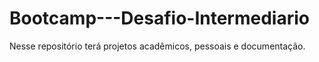 # Bootcamp---Desafio-Intermediario
Nesse repositório terá  projetos acadêmicos, pessoais e documentação.
